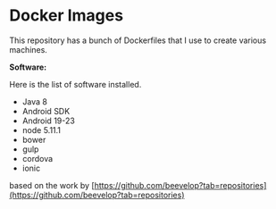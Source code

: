 # Docker Images 

This repository has a bunch of Dockerfiles that I use to create various machines.


**Software:**

Here is the list of software installed.

* Java 8
* Android SDK
* Android 19-23
* node 5.11.1
* bower
* gulp
* cordova
* ionic



based on the work by [https://github.com/beevelop?tab=repositories](https://github.com/beevelop?tab=repositories)